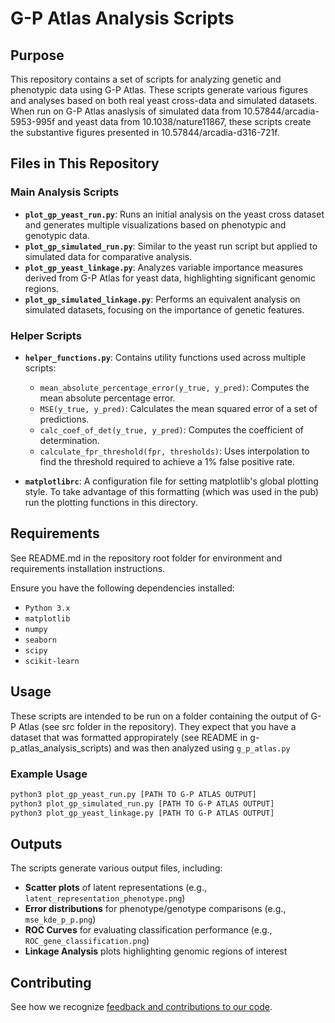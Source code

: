 
# G-P Atlas Analysis Scripts

## Purpose

This repository contains a set of scripts for analyzing genetic and phenotypic data using G-P Atlas. These scripts generate various figures and analyses based on both real yeast cross-data and simulated datasets.
When run on G-P Atlas anaslysis of simulated data from 10.57844/arcadia-5953-995f and yeast data from 10.1038/nature11867, these scripts create the substantive figures presented in  10.57844/arcadia-d316-721f.

## Files in This Repository

### Main Analysis Scripts

- **`plot_gp_yeast_run.py`**: Runs an initial analysis on the yeast cross dataset and generates multiple visualizations based on phenotypic and genotypic data.
- **`plot_gp_simulated_run.py`**: Similar to the yeast run script but applied to simulated data for comparative analysis.
- **`plot_gp_yeast_linkage.py`**: Analyzes variable importance measures derived from G-P Atlas for yeast data, highlighting significant genomic regions.
- **`plot_gp_simulated_linkage.py`**: Performs an equivalent analysis on simulated datasets, focusing on the importance of genetic features.

### Helper Scripts

- **`helper_functions.py`**: Contains utility functions used across multiple scripts:
  - `mean_absolute_percentage_error(y_true, y_pred)`: Computes the mean absolute percentage error.
  - `MSE(y_true, y_pred)`: Calculates the mean squared error of a set of predictions.
  - `calc_coef_of_det(y_true, y_pred)`: Computes the coefficient of determination.
  - `calculate_fpr_threshold(fpr, thresholds)`: Uses interpolation to find the threshold required to achieve a 1% false positive rate.

- **`matplotlibrc`**: A configuration file for setting matplotlib's global plotting style. To take advantage of this formatting (which was used in the pub) run the plotting functions in this directory.

## Requirements

See README.md in the repository root folder for environment and requirements installation instructions.

Ensure you have the following dependencies installed:

- `Python 3.x`
- `matplotlib`
- `numpy`
- `seaborn`
- `scipy`
- `scikit-learn`

## Usage

These scripts are intended to be run on a folder containing the output of G-P Atlas (see src folder in the repository).
They expect that you have a dataset that was formatted appropirately (see README in g-p_atlas_analysis_scripts) and
was then analyzed using `g_p_atlas.py`

### Example Usage
```bash
python3 plot_gp_yeast_run.py [PATH TO G-P ATLAS OUTPUT]
python3 plot_gp_simulated_run.py [PATH TO G-P ATLAS OUTPUT]
python3 plot_gp_yeast_linkage.py [PATH TO G-P ATLAS OUTPUT]
```

## Outputs

The scripts generate various output files, including:

- **Scatter plots** of latent representations (e.g., `latent_representation_phenotype.png`)
- **Error distributions** for phenotype/genotype comparisons (e.g., `mse_kde_p_p.png`)
- **ROC Curves** for evaluating classification performance (e.g., `ROC_gene_classification.png`)
- **Linkage Analysis** plots highlighting genomic regions of interest

## Contributing

See how we recognize [feedback and contributions to our code](https://github.com/Arcadia-Science/arcadia-software-handbook/blob/main/guides-and-standards/guide-credit-for-contributions.md).


